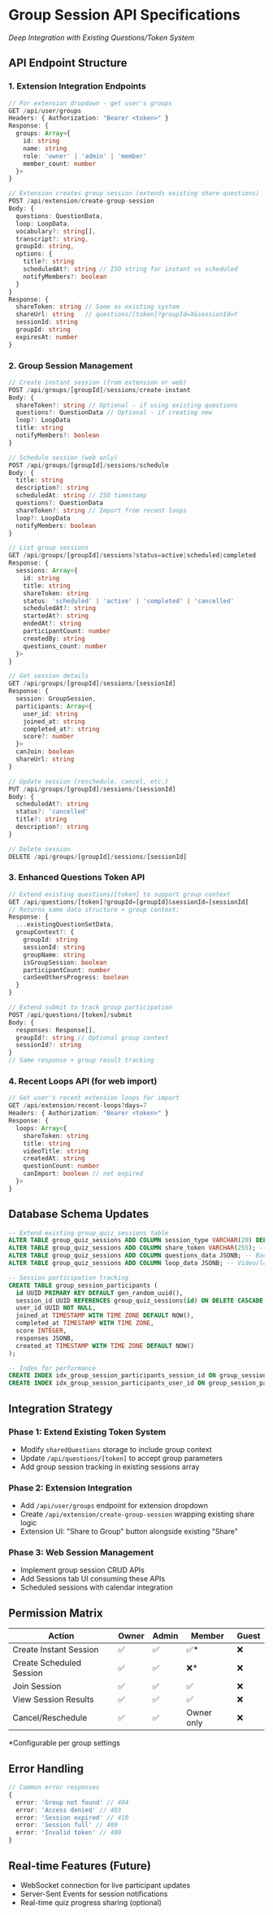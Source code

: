 # Group Session API Specifications
*Deep Integration with Existing Questions/Token System*

## API Endpoint Structure

### 1. Extension Integration Endpoints

```typescript
// For extension dropdown - get user's groups
GET /api/user/groups
Headers: { Authorization: "Bearer <token>" }
Response: {
  groups: Array<{
    id: string
    name: string  
    role: 'owner' | 'admin' | 'member'
    member_count: number
  }>
}

// Extension creates group session (extends existing share-questions)
POST /api/extension/create-group-session  
Body: {
  questions: QuestionData,
  loop: LoopData,
  vocabulary?: string[],
  transcript?: string,
  groupId: string,
  options: {
    title?: string
    scheduledAt?: string // ISO string for instant vs scheduled
    notifyMembers?: boolean
  }
}
Response: {
  shareToken: string // Same as existing system
  shareUrl: string   // questions/[token]?groupId=X&sessionId=Y
  sessionId: string
  groupId: string
  expiresAt: number
}
```

### 2. Group Session Management

```typescript
// Create instant session (from extension or web)
POST /api/groups/[groupId]/sessions/create-instant
Body: {
  shareToken?: string // Optional - if using existing questions
  questions?: QuestionData // Optional - if creating new
  loop?: LoopData
  title: string
  notifyMembers?: boolean
}

// Schedule session (web only)
POST /api/groups/[groupId]/sessions/schedule
Body: {
  title: string
  description?: string
  scheduledAt: string // ISO timestamp
  questions?: QuestionData
  shareToken?: string // Import from recent loops
  loop?: LoopData
  notifyMembers: boolean
}

// List group sessions
GET /api/groups/[groupId]/sessions?status=active|scheduled|completed
Response: {
  sessions: Array<{
    id: string
    title: string
    shareToken: string
    status: 'scheduled' | 'active' | 'completed' | 'cancelled'
    scheduledAt?: string
    startedAt?: string
    endedAt?: string
    participantCount: number
    createdBy: string
    questions_count: number
  }>
}

// Get session details
GET /api/groups/[groupId]/sessions/[sessionId]
Response: {
  session: GroupSession,
  participants: Array<{
    user_id: string
    joined_at: string
    completed_at?: string
    score?: number
  }>
  canJoin: boolean
  shareUrl: string
}

// Update session (reschedule, cancel, etc.)
PUT /api/groups/[groupId]/sessions/[sessionId]
Body: {
  scheduledAt?: string
  status?: 'cancelled' 
  title?: string
  description?: string
}

// Delete session
DELETE /api/groups/[groupId]/sessions/[sessionId]
```

### 3. Enhanced Questions Token API

```typescript
// Extend existing questions/[token] to support group context
GET /api/questions/[token]?groupId=[groupId]&sessionId=[sessionId]
// Returns same data structure + group context:
Response: {
  ...existingQuestionSetData,
  groupContext?: {
    groupId: string
    sessionId: string
    groupName: string
    isGroupSession: boolean
    participantCount: number
    canSeeOthersProgress: boolean
  }
}

// Extend submit to track group participation
POST /api/questions/[token]/submit
Body: {
  responses: Response[],
  groupId?: string // Optional group context
  sessionId?: string
}
// Same response + group result tracking
```

### 4. Recent Loops API (for web import)

```typescript
// Get user's recent extension loops for import
GET /api/extension/recent-loops?days=7
Headers: { Authorization: "Bearer <token>" }
Response: {
  loops: Array<{
    shareToken: string
    title: string
    videoTitle: string
    createdAt: string
    questionCount: number
    canImport: boolean // not expired
  }>
}
```

## Database Schema Updates

```sql
-- Extend existing group_quiz_sessions table
ALTER TABLE group_quiz_sessions ADD COLUMN session_type VARCHAR(20) DEFAULT 'scheduled';
ALTER TABLE group_quiz_sessions ADD COLUMN share_token VARCHAR(255); -- Link to existing token system
ALTER TABLE group_quiz_sessions ADD COLUMN questions_data JSONB; -- Backup questions data
ALTER TABLE group_quiz_sessions ADD COLUMN loop_data JSONB; -- Video/loop information

-- Session participation tracking
CREATE TABLE group_session_participants (
  id UUID PRIMARY KEY DEFAULT gen_random_uuid(),
  session_id UUID REFERENCES group_quiz_sessions(id) ON DELETE CASCADE,
  user_id UUID NOT NULL,
  joined_at TIMESTAMP WITH TIME ZONE DEFAULT NOW(),
  completed_at TIMESTAMP WITH TIME ZONE,
  score INTEGER,
  responses JSONB,
  created_at TIMESTAMP WITH TIME ZONE DEFAULT NOW()
);

-- Index for performance
CREATE INDEX idx_group_session_participants_session_id ON group_session_participants(session_id);
CREATE INDEX idx_group_session_participants_user_id ON group_session_participants(user_id);
```

## Integration Strategy

### Phase 1: Extend Existing Token System
- Modify `sharedQuestions` storage to include group context
- Update `/api/questions/[token]` to accept group parameters
- Add group session tracking in existing sessions array

### Phase 2: Extension Integration  
- Add `/api/user/groups` endpoint for extension dropdown
- Create `/api/extension/create-group-session` wrapping existing share logic
- Extension UI: "Share to Group" button alongside existing "Share"

### Phase 3: Web Session Management
- Implement group session CRUD APIs
- Add Sessions tab UI consuming these APIs
- Scheduled sessions with calendar integration

## Permission Matrix

| Action | Owner | Admin | Member | Guest |
|--------|-------|--------|--------|--------|
| Create Instant Session | ✅ | ✅ | ✅* | ❌ |
| Create Scheduled Session | ✅ | ✅ | ❌* | ❌ |
| Join Session | ✅ | ✅ | ✅ | ❌ |
| View Session Results | ✅ | ✅ | ✅ | ❌ |
| Cancel/Reschedule | ✅ | ✅ | Owner only | ❌ |

*Configurable per group settings

## Error Handling

```typescript
// Common error responses
{
  error: 'Group not found' // 404
  error: 'Access denied' // 403  
  error: 'Session expired' // 410
  error: 'Session full' // 409
  error: 'Invalid token' // 400
}
```

## Real-time Features (Future)
- WebSocket connection for live participant updates
- Server-Sent Events for session notifications
- Real-time quiz progress sharing (optional)